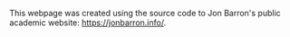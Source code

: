 This webpage was created using the source code to Jon Barron's public academic website: https://jonbarron.info/.